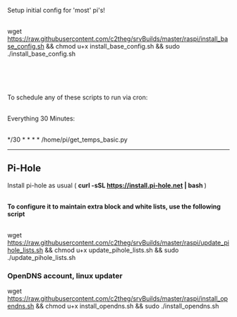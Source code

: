Setup initial config for 'most' pi's!  <br /><br />

wget https://raw.githubusercontent.com/c2theg/srvBuilds/master/raspi/install_base_config.sh && chmod u+x install_base_config.sh && sudo ./install_base_config.sh

 <br /><br />  <br /><br />
To schedule any of these scripts to run via cron: <br /><br />

Everything 30 Minutes: <br /><br />

*/30 * * * *  /home/pi/get_temps_basic.py

<hr>
<h2>Pi-Hole</h2>

Install pi-hole as usual ( <b> curl -sSL https://install.pi-hole.net | bash </b> ) 
<br /><br />

<b>To configure it to maintain extra block and white lists, use the following script </b>
<br /><br />

wget https://raw.githubusercontent.com/c2theg/srvBuilds/master/raspi/update_pihole_lists.sh && chmod u+x update_pihole_lists.sh && sudo ./update_pihole_lists.sh

<h3>OpenDNS account, linux updater </h3>

wget https://raw.githubusercontent.com/c2theg/srvBuilds/master/raspi/install_opendns.sh && chmod u+x install_opendns.sh && sudo ./install_opendns.sh
